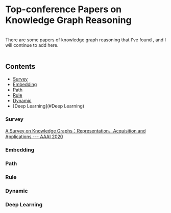 # Top-conference Papers on Knowledge Graph Reasoning
<br>
There are some papers of knowledge graph reasoning that I've found , and I will continue to add here.
<br>
<br>

## Contents 
* [Survey](#Survey)
* [Embedding](#Embedding)
* [Path](#Path)
* [Rule](#Rule)
* [Dynamic](#Dynamic)
* [Deep Learning](#Deep Learning)






### Survey
[A Survey on Knowledge Graphs：Representation，Acquisition and Applications  ---  AAAI 2020](https://arxiv.org/pdf/2002.00388.pdf)

### Embedding


### Path 


### Rule


### Dynamic


### Deep Learning


